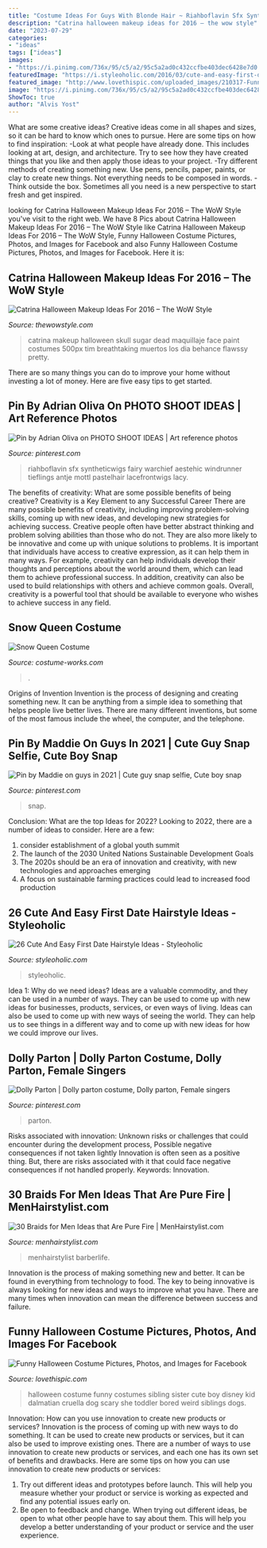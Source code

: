 ```yaml
---
title: "Costume Ideas For Guys With Blonde Hair ~ Riahboflavin Sfx Syntheticwigs Fairy Warchief Aestehic Windrunner Tieflings Antje Mottl Pastelhair Lacefrontwigs Lacy"
description: "Catrina halloween makeup ideas for 2016 – the wow style"
date: "2023-07-29"
categories:
- "ideas"
tags: ["ideas"]
images:
- "https://i.pinimg.com/736x/95/c5/a2/95c5a2ad0c432ccfbe403dec6428e7d0.jpg"
featuredImage: "https://i.styleoholic.com/2016/03/cute-and-easy-first-date-hairstyle-ideas-15.jpg"
featured_image: "http://www.lovethispic.com/uploaded_images/210317-Funny-Halloween-Costume.jpg"
image: "https://i.pinimg.com/736x/95/c5/a2/95c5a2ad0c432ccfbe403dec6428e7d0.jpg"
ShowToc: true
author: "Alvis Yost"
---
```



What are some creative ideas?
Creative ideas come in all shapes and sizes, so it can be hard to know which ones to pursue. Here are some tips on how to find inspiration: 
-Look at what people have already done. This includes looking at art, design, and architecture. Try to see how they have created things that you like and then apply those ideas to your project. 
-Try different methods of creating something new. Use pens, pencils, paper, paints, or clay to create new things. Not everything needs to be composed in words. 
-Think outside the box. Sometimes all you need is a new perspective to start fresh and get inspired.

	

		
looking for Catrina Halloween Makeup Ideas For 2016 – The WoW Style you've visit to the right web. We have 8 Pics about Catrina Halloween Makeup Ideas For 2016 – The WoW Style like Catrina Halloween Makeup Ideas For 2016 – The WoW Style, Funny Halloween Costume Pictures, Photos, and Images for Facebook and also Funny Halloween Costume Pictures, Photos, and Images for Facebook. Here it is:
		
    
## Catrina Halloween Makeup Ideas For 2016 – The WoW Style

<img loading=lazy src="http://thewowstyle.com/wp-content/uploads/2016/08/Beautiful-Catrina-Halloween-Makeup-1.jpg" onerror="this.onerror=null;this.src='https://tse1.mm.bing.net/th?id=OIP.xklOFqAtuWk5Y0js9-hNogHaLL&amp;pid=15.1';" alt="Catrina Halloween Makeup Ideas For 2016 – The WoW Style">

_Source: thewowstyle.com_

>catrina makeup halloween skull sugar dead maquillaje face paint costumes 500px tim breathtaking muertos los dia behance flawssy pretty. 

	

There are so many things you can do to improve your home without investing a lot of money. Here are five easy tips to get started.

    
## Pin By Adrian Oliva On PHOTO SHOOT IDEAS | Art Reference Photos

<img loading=lazy src="https://i.pinimg.com/736x/57/07/66/570766c6f25d8d694ed377fe6f71b64a.jpg" onerror="this.onerror=null;this.src='https://tse4.mm.bing.net/th?id=OIP.o9bVl0KN5NR388r97bUtcQHaKX&amp;pid=15.1';" alt="Pin by Adrian Oliva on PHOTO SHOOT IDEAS | Art reference photos">

_Source: pinterest.com_

>riahboflavin sfx syntheticwigs fairy warchief aestehic windrunner tieflings antje mottl pastelhair lacefrontwigs lacy. 

	

The benefits of creativity: What are some possible benefits of being creative?
Creativity is a Key Element to any Successful Career
There are many possible benefits of creativity, including improving problem-solving skills, coming up with new ideas, and developing new strategies for achieving success. Creative people often have better abstract thinking and problem solving abilities than those who do not. They are also more likely to be innovative and come up with unique solutions to problems. It is important that individuals have access to creative expression, as it can help them in many ways. For example, creativity can help individuals develop their thoughts and perceptions about the world around them, which can lead them to achieve professional success. In addition, creativity can also be used to build relationships with others and achieve common goals. Overall, creativity is a powerful tool that should be available to everyone who wishes to achieve success in any field.

    
## Snow Queen Costume

<img loading=lazy src="https://photos.costume-works.com/full/snow_queen13.jpg" onerror="this.onerror=null;this.src='https://tse1.mm.bing.net/th?id=OIP.tUpbpHCa7GGT0ft1Z1nfaAHaLU&amp;pid=15.1';" alt="Snow Queen Costume">

_Source: costume-works.com_

>. 

	

Origins of Invention
Invention is the process of designing and creating something new. It can be anything from a simple idea to something that helps people live better lives. There are many different inventions, but some of the most famous include the wheel, the computer, and the telephone.

    
## Pin By Maddie On Guys In 2021 | Cute Guy Snap Selfie, Cute Boy Snap

<img loading=lazy src="https://i.pinimg.com/736x/95/c5/a2/95c5a2ad0c432ccfbe403dec6428e7d0.jpg" onerror="this.onerror=null;this.src='https://tse4.mm.bing.net/th?id=OIP.RGW5Utzhl9hAEmpgteMNQgHaNe&amp;pid=15.1';" alt="Pin by Maddie on guys in 2021 | Cute guy snap selfie, Cute boy snap">

_Source: pinterest.com_

>snap. 

	

Conclusion: What are the top Ideas for 2022?
Looking to 2022, there are a number of ideas to consider. Here are a few: 
1. consider establishment of a global youth summit 
2. The launch of the 2030 United Nations Sustainable Development Goals 
3. The 2020s should be an era of innovation and creativity, with new technologies and approaches emerging 
4. A focus on sustainable farming practices could lead to increased food production 

    
## 26 Cute And Easy First Date Hairstyle Ideas - Styleoholic

<img loading=lazy src="https://i.styleoholic.com/2016/03/cute-and-easy-first-date-hairstyle-ideas-15.jpg" onerror="this.onerror=null;this.src='https://tse3.mm.bing.net/th?id=OIP.IKWGJDFjxutyPA59RuZKfgHaLH&amp;pid=15.1';" alt="26 Cute And Easy First Date Hairstyle Ideas - Styleoholic">

_Source: styleoholic.com_

>styleoholic. 

	

Idea 1: Why do we need ideas?
Ideas are a valuable commodity, and they can be used in a number of ways. They can be used to come up with new ideas for businesses, products, services, or even ways of living. Ideas can also be used to come up with new ways of seeing the world. They can help us to see things in a different way and to come up with new ideas for how we could improve our lives.

    
## Dolly Parton | Dolly Parton Costume, Dolly Parton, Female Singers

<img loading=lazy src="https://i.pinimg.com/736x/d8/73/c4/d873c412c7018bae6f71245cfc70040d--blois-dolly-parton.jpg" onerror="this.onerror=null;this.src='https://tse4.mm.bing.net/th?id=OIP.bjfz-p8ZBaca6rJmUY-StwDIEs&amp;pid=15.1';" alt="Dolly Parton | Dolly parton costume, Dolly parton, Female singers">

_Source: pinterest.com_

>parton. 

	

Risks associated with innovation: Unknown risks or challenges that could encounter during the development process, Possible negative consequences if not taken lightly
Innovation is often seen as a positive thing. But, there are risks associated with it that could face negative consequences if not handled properly. Keywords: Innovation.

    
## 30 Braids For Men Ideas That Are Pure Fire | MenHairstylist.com

<img loading=lazy src="http://menhairstylist.com/wp-content/uploads/2019/07/22_artsy-design-braids.jpg" onerror="this.onerror=null;this.src='https://tse2.mm.bing.net/th?id=OIP._vLtLbMTSasTtWbhjAALPQHaHa&amp;pid=15.1';" alt="30 Braids for Men Ideas that Are Pure Fire | MenHairstylist.com">

_Source: menhairstylist.com_

>menhairstylist barberlife. 

	

Innovation is the process of making something new and better. It can be found in everything from technology to food. The key to being innovative is always looking for new ideas and ways to improve what you have. There are many times when innovation can mean the difference between success and failure.

    
## Funny Halloween Costume Pictures, Photos, And Images For Facebook

<img loading=lazy src="http://www.lovethispic.com/uploaded_images/210317-Funny-Halloween-Costume.jpg" onerror="this.onerror=null;this.src='https://tse4.mm.bing.net/th?id=OIP.dMCN93IuVwyD38mC3InFHwHaJs&amp;pid=15.1';" alt="Funny Halloween Costume Pictures, Photos, and Images for Facebook">

_Source: lovethispic.com_

>halloween costume funny costumes sibling sister cute boy disney kid dalmatian cruella dog scary she toddler bored weird siblings dogs. 

	

Innovation: How can you use innovation to create new products or services?
Innovation is the process of coming up with new ways to do something. It can be used to create new products or services, but it can also be used to improve existing ones. There are a number of ways to use innovation to create new products or services, and each one has its own set of benefits and drawbacks. Here are some tips on how you can use innovation to create new products or services: 
1. Try out different ideas and prototypes before launch. This will help you measure whether your product or service is working as expected and find any potential issues early on. 
2. Be open to feedback and change. When trying out different ideas, be open to what other people have to say about them. This will help you develop a better understanding of your product or service and the user experience. 

